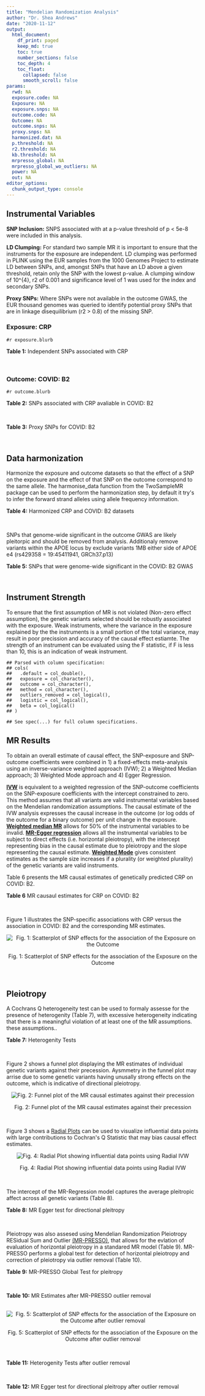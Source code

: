 ```yaml
---
title: "Mendelian Randomization Analysis"
author: "Dr. Shea Andrews"
date: "2020-11-12"
output:
  html_document:
    df_print: paged
    keep_md: true
    toc: true
    number_sections: false
    toc_depth: 4
    toc_float:
      collapsed: false
      smooth_scroll: false
params:
  rwd: NA
  exposure.code: NA
  Exposure: NA
  exposure.snps: NA
  outcome.code: NA
  Outcome: NA
  outcome.snps: NA
  proxy.snps: NA
  harmonized.dat: NA
  p.threshold: NA
  r2.threshold: NA
  kb.threshold: NA
  mrpresso_global: NA
  mrpresso_global_wo_outliers: NA
  power: NA
  out: NA
editor_options:
  chunk_output_type: console
---
```







## Instrumental Variables
**SNP Inclusion:** SNPS associated with at a p-value threshold of p < 5e-8 were included in this analysis.
<br>

**LD Clumping:** For standard two sample MR it is important to ensure that the instruments for the exposure are independent. LD clumping was performed in PLINK using the EUR samples from the 1000 Genomes Project to estimate LD between SNPs, and, amongst SNPs that have an LD above a given threshold, retain only the SNP with the lowest p-value. A clumping window of 10^{4}, r2 of 0.001 and significance level of 1 was used for the index and secondary SNPs.
<br>

**Proxy SNPs:** Where SNPs were not available in the outcome GWAS, the EUR thousand genomes was queried to identify potential proxy SNPs that are in linkage disequilibrium (r2 > 0.8) of the missing SNP.
<br>

### Exposure: CRP
`#r exposure.blurb`
<br>

**Table 1:** Independent SNPs associated with CRP
<div data-pagedtable="false">
  <script data-pagedtable-source type="application/json">
{"columns":[{"label":["SNP"],"name":[1],"type":["chr"],"align":["left"]},{"label":["CHROM"],"name":[2],"type":["dbl"],"align":["right"]},{"label":["POS"],"name":[3],"type":["dbl"],"align":["right"]},{"label":["REF"],"name":[4],"type":["chr"],"align":["left"]},{"label":["ALT"],"name":[5],"type":["chr"],"align":["left"]},{"label":["AF"],"name":[6],"type":["dbl"],"align":["right"]},{"label":["BETA"],"name":[7],"type":["dbl"],"align":["right"]},{"label":["SE"],"name":[8],"type":["dbl"],"align":["right"]},{"label":["Z"],"name":[9],"type":["dbl"],"align":["right"]},{"label":["P"],"name":[10],"type":["dbl"],"align":["right"]},{"label":["N"],"name":[11],"type":["dbl"],"align":["right"]},{"label":["TRAIT"],"name":[12],"type":["chr"],"align":["left"]}],"data":[{"1":"rs75460349","2":"1","3":"27180088","4":"A","5":"C","6":"0.0261343","7":"-0.0865","8":"0.0139","9":"-6.223020","10":"4.876703e-10","11":"204402","12":"crp"},{"1":"rs4660293","2":"1","3":"40028180","4":"A","5":"G","6":"0.2534420","7":"0.0375","8":"0.0049","9":"7.653060","10":"1.962504e-14","11":"204402","12":"crp"},{"1":"rs13375019","2":"1","3":"66123136","4":"G","5":"C","6":"0.4093060","7":"-0.1037","8":"0.0042","9":"-24.690476","10":"1.353580e-134","11":"204402","12":"crp"},{"1":"rs469773","2":"1","3":"91530259","4":"C","5":"T","6":"0.1543770","7":"-0.0339","8":"0.0051","9":"-6.647059","10":"2.990076e-11","11":"204402","12":"crp"},{"1":"rs2228145","2":"1","3":"154426970","4":"A","5":"C","6":"0.3575370","7":"-0.0899","8":"0.0042","9":"-21.404800","10":"1.206354e-101","11":"204402","12":"crp"},{"1":"rs144970957","2":"1","3":"159514964","4":"T","5":"C","6":"0.0457184","7":"-0.1609","8":"0.0146","9":"-11.020500","10":"3.042016e-28","11":"204402","12":"crp"},{"1":"rs148692790","2":"1","3":"159574640","4":"C","5":"T","6":"0.0266594","7":"0.1346","8":"0.0169","9":"7.964497","10":"1.658972e-15","11":"204402","12":"crp"},{"1":"rs139779660","2":"1","3":"159579230","4":"C","5":"T","6":"0.0115370","7":"0.1275","8":"0.0140","9":"9.107143","10":"8.457998e-20","11":"204402","12":"crp"},{"1":"rs2592887","2":"1","3":"159652939","4":"C","5":"T","6":"0.4187020","7":"-0.1578","8":"0.0042","9":"-37.571429","10":"0.000000e+00","11":"204402","12":"crp"},{"1":"rs67090117","2":"1","3":"247602308","4":"T","5":"G","6":"0.6217170","7":"0.0427","8":"0.0042","9":"10.166700","10":"2.793037e-24","11":"204402","12":"crp"},{"1":"rs62105327","2":"2","3":"639060","4":"T","5":"A","6":"0.8291700","7":"0.0320","8":"0.0054","9":"5.925926","10":"3.105426e-09","11":"204402","12":"crp"},{"1":"rs1260326","2":"2","3":"27730940","4":"T","5":"C","6":"0.6136610","7":"-0.0692","8":"0.0042","9":"-16.476200","10":"5.440692e-61","11":"204402","12":"crp"},{"1":"rs1115282","2":"2","3":"102890970","4":"T","5":"C","6":"0.5109330","7":"-0.0245","8":"0.0041","9":"-5.975610","10":"2.292311e-09","11":"204402","12":"crp"},{"1":"rs6734238","2":"2","3":"113841030","4":"A","5":"G","6":"0.3210010","7":"0.0457","8":"0.0041","9":"11.146300","10":"7.461138e-29","11":"204402","12":"crp"},{"1":"rs10049413","2":"3","3":"49892896","4":"A","5":"G","6":"0.3288520","7":"0.0282","8":"0.0045","9":"6.266670","10":"3.688586e-10","11":"204402","12":"crp"},{"1":"rs7356034","2":"3","3":"170732599","4":"G","5":"A","6":"0.2784630","7":"0.0268","8":"0.0045","9":"5.955556","10":"2.591898e-09","11":"204402","12":"crp"},{"1":"rs34471628","2":"5","3":"172196752","4":"A","5":"G","6":"0.0240942","7":"0.0774","8":"0.0117","9":"6.615380","10":"3.705869e-11","11":"204402","12":"crp"},{"1":"rs3763312","2":"6","3":"32376348","4":"G","5":"A","6":"0.1771850","7":"0.0386","8":"0.0066","9":"5.848485","10":"4.960708e-09","11":"204402","12":"crp"},{"1":"rs1490384","2":"6","3":"126851160","4":"C","5":"T","6":"0.4587440","7":"-0.0260","8":"0.0041","9":"-6.341463","10":"2.275928e-10","11":"204402","12":"crp"},{"1":"rs13241897","2":"7","3":"22745351","4":"A","5":"G","6":"0.4708140","7":"-0.0312","8":"0.0042","9":"-7.428570","10":"1.097768e-13","11":"204402","12":"crp"},{"1":"rs12673996","2":"7","3":"22833400","4":"C","5":"T","6":"0.2511770","7":"-0.0284","8":"0.0050","9":"-5.680000","10":"1.346947e-08","11":"204402","12":"crp"},{"1":"rs7797566","2":"7","3":"72896395","4":"A","5":"C","6":"0.1324860","7":"-0.0499","8":"0.0064","9":"-7.796880","10":"6.345904e-15","11":"204402","12":"crp"},{"1":"rs7012637","2":"8","3":"9173209","4":"G","5":"A","6":"0.4572100","7":"0.0542","8":"0.0043","9":"12.604651","10":"1.990513e-36","11":"204402","12":"crp"},{"1":"rs6987444","2":"8","3":"117076315","4":"G","5":"A","6":"0.6202620","7":"0.0343","8":"0.0042","9":"8.166667","10":"3.170273e-16","11":"204402","12":"crp"},{"1":"rs10956251","2":"8","3":"126513330","4":"C","5":"T","6":"0.1465770","7":"0.0382","8":"0.0064","9":"5.968750","10":"2.390781e-09","11":"204402","12":"crp"},{"1":"rs505922","2":"9","3":"136149229","4":"T","5":"C","6":"0.4012730","7":"0.0263","8":"0.0043","9":"6.116280","10":"9.578553e-10","11":"204402","12":"crp"},{"1":"rs10832027","2":"11","3":"13357183","4":"G","5":"A","6":"0.6097210","7":"0.0273","8":"0.0043","9":"6.348837","10":"2.169485e-10","11":"204402","12":"crp"},{"1":"rs4752829","2":"11","3":"47396654","4":"G","5":"A","6":"0.2721820","7":"-0.0264","8":"0.0046","9":"-5.739130","10":"9.516391e-09","11":"204402","12":"crp"},{"1":"rs1582763","2":"11","3":"60021948","4":"G","5":"A","6":"0.3276300","7":"-0.0264","8":"0.0043","9":"-6.139535","10":"8.276345e-10","11":"204402","12":"crp"},{"1":"rs12813389","2":"12","3":"95913562","4":"A","5":"T","6":"0.5117350","7":"0.0329","8":"0.0041","9":"8.024390","10":"1.020315e-15","11":"204402","12":"crp"},{"1":"rs7135240","2":"12","3":"103535020","4":"G","5":"A","6":"0.5102260","7":"-0.0253","8":"0.0041","9":"-6.170732","10":"6.797468e-10","11":"204402","12":"crp"},{"1":"rs2393794","2":"12","3":"121378976","4":"T","5":"C","6":"0.1782090","7":"0.0339","8":"0.0057","9":"5.947370","10":"2.724876e-09","11":"204402","12":"crp"},{"1":"rs7979478","2":"12","3":"121420263","4":"A","5":"G","6":"0.6017260","7":"0.1478","8":"0.0042","9":"35.190500","10":"2.796532e-271","11":"204402","12":"crp"},{"1":"rs2239222","2":"14","3":"73011885","4":"A","5":"G","6":"0.3782210","7":"0.0379","8":"0.0044","9":"8.613640","10":"7.077895e-18","11":"204402","12":"crp"},{"1":"rs112635299","2":"14","3":"94838142","4":"G","5":"T","6":"0.0163517","7":"-0.1066","8":"0.0168","9":"-6.345238","10":"2.220817e-10","11":"204402","12":"crp"},{"1":"rs1189402","2":"15","3":"53728154","4":"A","5":"G","6":"0.3472780","7":"-0.0250","8":"0.0042","9":"-5.952380","10":"2.642694e-09","11":"204402","12":"crp"},{"1":"rs340005","2":"15","3":"60878030","4":"G","5":"A","6":"0.6597020","7":"0.0363","8":"0.0043","9":"8.441860","10":"3.123261e-17","11":"204402","12":"crp"},{"1":"rs116971887","2":"16","3":"51170026","4":"G","5":"T","6":"0.0297533","7":"-0.1128","8":"0.0122","9":"-9.245902","10":"2.332656e-20","11":"204402","12":"crp"},{"1":"rs2110840","2":"16","3":"51410819","4":"C","5":"A","6":"0.1966620","7":"-0.0586","8":"0.0075","9":"-7.813333","10":"5.569505e-15","11":"204402","12":"crp"},{"1":"rs8047395","2":"16","3":"53798523","4":"G","5":"A","6":"0.5509680","7":"0.0258","8":"0.0042","9":"6.142857","10":"8.105017e-10","11":"204402","12":"crp"},{"1":"rs1292056","2":"17","3":"57959047","4":"C","5":"T","6":"0.4335060","7":"-0.0229","8":"0.0042","9":"-5.452381","10":"4.969984e-08","11":"204402","12":"crp"},{"1":"rs2384955","2":"17","3":"72695167","4":"T","5":"C","6":"0.8041580","7":"0.0384","8":"0.0059","9":"6.508470","10":"7.591775e-11","11":"204402","12":"crp"},{"1":"rs2542160","2":"18","3":"12789246","4":"G","5":"C","6":"0.3637020","7":"0.0264","8":"0.0044","9":"6.000000","10":"1.973175e-09","11":"204402","12":"crp"},{"1":"rs2972558","2":"19","3":"45356141","4":"C","5":"T","6":"0.6940570","7":"-0.0392","8":"0.0050","9":"-7.840000","10":"4.505464e-15","11":"204402","12":"crp"},{"1":"rs429358","2":"19","3":"45411941","4":"T","5":"C","6":"0.1318100","7":"-0.2467","8":"0.0064","9":"-38.546900","10":"0.000000e+00","11":"204402","12":"crp"},{"1":"rs1800961","2":"20","3":"43042364","4":"C","5":"T","6":"0.0270712","7":"-0.0990","8":"0.0125","9":"-7.920000","10":"2.375106e-15","11":"204402","12":"crp"},{"1":"rs4817984","2":"21","3":"40465066","4":"C","5":"A","6":"0.2919560","7":"-0.0391","8":"0.0047","9":"-8.319149","10":"8.859716e-17","11":"204402","12":"crp"},{"1":"rs4821816","2":"22","3":"39113134","4":"G","5":"A","6":"0.3241180","7":"-0.0276","8":"0.0044","9":"-6.272727","10":"3.547780e-10","11":"204402","12":"crp"}],"options":{"columns":{"min":{},"max":[10]},"rows":{"min":[10],"max":[10]},"pages":{}}}
  </script>
</div>
<br>

### Outcome: COVID: B2
`#r outcome.blurb`
<br>

**Table 2:** SNPs associated with CRP avaliable in COVID: B2
<div data-pagedtable="false">
  <script data-pagedtable-source type="application/json">
{"columns":[{"label":["SNP"],"name":[1],"type":["chr"],"align":["left"]},{"label":["CHROM"],"name":[2],"type":["dbl"],"align":["right"]},{"label":["POS"],"name":[3],"type":["dbl"],"align":["right"]},{"label":["REF"],"name":[4],"type":["chr"],"align":["left"]},{"label":["ALT"],"name":[5],"type":["chr"],"align":["left"]},{"label":["AF"],"name":[6],"type":["dbl"],"align":["right"]},{"label":["BETA"],"name":[7],"type":["dbl"],"align":["right"]},{"label":["SE"],"name":[8],"type":["dbl"],"align":["right"]},{"label":["Z"],"name":[9],"type":["dbl"],"align":["right"]},{"label":["P"],"name":[10],"type":["dbl"],"align":["right"]},{"label":["N"],"name":[11],"type":["dbl"],"align":["right"]},{"label":["TRAIT"],"name":[12],"type":["chr"],"align":["left"]}],"data":[{"1":"rs75460349","2":"1","3":"27180088","4":"A","5":"C","6":"0.04496","7":"0.14587000","8":"0.086183","9":"1.69256118","10":"9.053e-02","11":"268364","12":"COVID:_hospitalized_vs._population__eur_wo_ukbb"},{"1":"rs4660293","2":"1","3":"40028180","4":"A","5":"G","6":"0.22970","7":"0.09475100","8":"0.029791","9":"3.18052432","10":"1.470e-03","11":"543388","12":"COVID:_hospitalized_vs._population__eur_wo_ukbb"},{"1":"rs13375019","2":"1","3":"66123136","4":"G","5":"C","6":"0.42260","7":"0.05188500","8":"0.035414","9":"1.46509855","10":"1.429e-01","11":"530714","12":"COVID:_hospitalized_vs._population__eur_wo_ukbb"},{"1":"rs469773","2":"1","3":"91530259","4":"C","5":"T","6":"0.21980","7":"-0.03736400","8":"0.032922","9":"-1.13492497","10":"2.564e-01","11":"542775","12":"COVID:_hospitalized_vs._population__eur_wo_ukbb"},{"1":"rs2228145","2":"1","3":"154426970","4":"A","5":"C","6":"0.31130","7":"-0.09926000","8":"0.026704","9":"-3.71704614","10":"2.015e-04","11":"268977","12":"COVID:_hospitalized_vs._population__eur_wo_ukbb"},{"1":"rs144970957","2":"1","3":"159514964","4":"T","5":"C","6":"0.03108","7":"0.08171700","8":"0.116630","9":"0.70065163","10":"4.835e-01","11":"532719","12":"COVID:_hospitalized_vs._population__eur_wo_ukbb"},{"1":"rs148692790","2":"1","3":"159574640","4":"C","5":"T","6":"0.03135","7":"0.05378700","8":"0.112900","9":"0.47641275","10":"6.338e-01","11":"530714","12":"COVID:_hospitalized_vs._population__eur_wo_ukbb"},{"1":"rs139779660","2":"1","3":"159579230","4":"C","5":"T","6":"0.02782","7":"0.00889900","8":"0.127380","9":"0.06986183","10":"9.443e-01","11":"530101","12":"COVID:_hospitalized_vs._population__eur_wo_ukbb"},{"1":"rs2592887","2":"1","3":"159652939","4":"C","5":"T","6":"0.40340","7":"-0.00133630","8":"0.036638","9":"-0.03647306","10":"9.709e-01","11":"530716","12":"COVID:_hospitalized_vs._population__eur_wo_ukbb"},{"1":"rs62105327","2":"2","3":"639060","4":"T","5":"A","6":"0.83300","7":"-0.02346500","8":"0.045078","9":"-0.52054217","10":"6.027e-01","11":"530714","12":"COVID:_hospitalized_vs._population__eur_wo_ukbb"},{"1":"rs1260326","2":"2","3":"27730940","4":"T","5":"C","6":"0.64950","7":"0.01097700","8":"0.026226","9":"0.41855411","10":"6.756e-01","11":"542775","12":"COVID:_hospitalized_vs._population__eur_wo_ukbb"},{"1":"rs1115282","2":"2","3":"102890970","4":"T","5":"C","6":"0.49030","7":"-0.01514300","8":"0.036462","9":"-0.41530909","10":"6.779e-01","11":"530103","12":"COVID:_hospitalized_vs._population__eur_wo_ukbb"},{"1":"rs6734238","2":"2","3":"113841030","4":"A","5":"G","6":"0.38910","7":"0.02275100","8":"0.026069","9":"0.87272239","10":"3.828e-01","11":"543388","12":"COVID:_hospitalized_vs._population__eur_wo_ukbb"},{"1":"rs10049413","2":"3","3":"49892896","4":"A","5":"G","6":"0.35910","7":"-0.00636680","8":"0.037849","9":"-0.16821580","10":"8.664e-01","11":"20210","12":"COVID:_hospitalized_vs._population__eur_wo_ukbb"},{"1":"rs7356034","2":"3","3":"170732599","4":"G","5":"A","6":"0.26500","7":"0.00846710","8":"0.027942","9":"0.30302412","10":"7.619e-01","11":"543388","12":"COVID:_hospitalized_vs._population__eur_wo_ukbb"},{"1":"rs34471628","2":"5","3":"172196752","4":"A","5":"G","6":"0.04514","7":"0.05614300","8":"0.070998","9":"0.79076875","10":"4.291e-01","11":"543388","12":"COVID:_hospitalized_vs._population__eur_wo_ukbb"},{"1":"rs3763312","2":"6","3":"32376348","4":"G","5":"A","6":"0.20500","7":"0.03071100","8":"0.032444","9":"0.94658488","10":"3.438e-01","11":"543388","12":"COVID:_hospitalized_vs._population__eur_wo_ukbb"},{"1":"rs1490384","2":"6","3":"126851160","4":"C","5":"T","6":"0.48790","7":"-0.02451500","8":"0.025777","9":"-0.95104163","10":"3.416e-01","11":"543388","12":"COVID:_hospitalized_vs._population__eur_wo_ukbb"},{"1":"rs13241897","2":"7","3":"22745351","4":"A","5":"G","6":"0.45030","7":"0.04607000","8":"0.032762","9":"1.40620231","10":"1.597e-01","11":"533332","12":"COVID:_hospitalized_vs._population__eur_wo_ukbb"},{"1":"rs12673996","2":"7","3":"22833400","4":"C","5":"T","6":"0.23400","7":"-0.00057269","8":"0.038568","9":"-0.01484884","10":"9.882e-01","11":"533332","12":"COVID:_hospitalized_vs._population__eur_wo_ukbb"},{"1":"rs7797566","2":"7","3":"72896395","4":"A","5":"C","6":"0.12200","7":"-0.06965800","8":"0.052106","9":"-1.33685180","10":"1.813e-01","11":"533332","12":"COVID:_hospitalized_vs._population__eur_wo_ukbb"},{"1":"rs7012637","2":"8","3":"9173209","4":"G","5":"A","6":"0.47410","7":"0.05920300","8":"0.036208","9":"1.63508065","10":"1.020e-01","11":"530716","12":"COVID:_hospitalized_vs._population__eur_wo_ukbb"},{"1":"rs6987444","2":"8","3":"117076315","4":"G","5":"A","6":"0.59790","7":"0.02213100","8":"0.027893","9":"0.79342487","10":"4.275e-01","11":"543388","12":"COVID:_hospitalized_vs._population__eur_wo_ukbb"},{"1":"rs10956251","2":"8","3":"126513330","4":"C","5":"T","6":"0.16100","7":"0.08098200","8":"0.052443","9":"1.54419084","10":"1.225e-01","11":"530716","12":"COVID:_hospitalized_vs._population__eur_wo_ukbb"},{"1":"rs505922","2":"9","3":"136149229","4":"T","5":"C","6":"0.34370","7":"0.14185000","8":"0.026745","9":"5.30380000","10":"1.135e-07","11":"543388","12":"COVID:_hospitalized_vs._population__eur_wo_ukbb"},{"1":"rs10832027","2":"11","3":"13357183","4":"G","5":"A","6":"0.63320","7":"-0.01486900","8":"0.027915","9":"-0.53265270","10":"5.943e-01","11":"543388","12":"COVID:_hospitalized_vs._population__eur_wo_ukbb"},{"1":"rs4752829","2":"11","3":"47396654","4":"G","5":"A","6":"0.33800","7":"0.00739540","8":"0.029022","9":"0.25482048","10":"7.989e-01","11":"543388","12":"COVID:_hospitalized_vs._population__eur_wo_ukbb"},{"1":"rs1582763","2":"11","3":"60021948","4":"G","5":"A","6":"0.35900","7":"0.05244600","8":"0.026605","9":"1.97128359","10":"4.869e-02","11":"543388","12":"COVID:_hospitalized_vs._population__eur_wo_ukbb"},{"1":"rs12813389","2":"12","3":"95913562","4":"A","5":"T","6":"0.57510","7":"-0.01888000","8":"0.026218","9":"-0.72011595","10":"4.715e-01","11":"304677","12":"COVID:_hospitalized_vs._population__eur_wo_ukbb"},{"1":"rs7135240","2":"12","3":"103535020","4":"G","5":"A","6":"0.61910","7":"0.03337000","8":"0.033306","9":"1.00192158","10":"3.164e-01","11":"258921","12":"COVID:_hospitalized_vs._population__eur_wo_ukbb"},{"1":"rs2393794","2":"12","3":"121378976","4":"T","5":"C","6":"0.15500","7":"-0.07091600","8":"0.042994","9":"-1.64943946","10":"9.906e-02","11":"533332","12":"COVID:_hospitalized_vs._population__eur_wo_ukbb"},{"1":"rs7979478","2":"12","3":"121420263","4":"A","5":"G","6":"0.57830","7":"-0.02914600","8":"0.033450","9":"-0.87133034","10":"3.836e-01","11":"258921","12":"COVID:_hospitalized_vs._population__eur_wo_ukbb"},{"1":"rs2239222","2":"14","3":"73011885","4":"A","5":"G","6":"0.35050","7":"0.02287400","8":"0.036407","9":"0.62828577","10":"5.298e-01","11":"530716","12":"COVID:_hospitalized_vs._population__eur_wo_ukbb"},{"1":"rs112635299","2":"14","3":"94838142","4":"G","5":"T","6":"0.01600","7":"-0.09277400","8":"0.114480","9":"-0.81039483","10":"4.177e-01","11":"538960","12":"COVID:_hospitalized_vs._population__eur_wo_ukbb"},{"1":"rs1189402","2":"15","3":"53728154","4":"A","5":"G","6":"0.40430","7":"-0.02350400","8":"0.036560","9":"-0.64288840","10":"5.203e-01","11":"530716","12":"COVID:_hospitalized_vs._population__eur_wo_ukbb"},{"1":"rs340005","2":"15","3":"60878030","4":"G","5":"A","6":"0.68540","7":"0.00127790","8":"0.028143","9":"0.04540738","10":"9.638e-01","11":"540772","12":"COVID:_hospitalized_vs._population__eur_wo_ukbb"},{"1":"rs116971887","2":"16","3":"51170026","4":"G","5":"T","6":"0.04648","7":"-0.02772200","8":"0.072745","9":"-0.38108461","10":"7.031e-01","11":"533332","12":"COVID:_hospitalized_vs._population__eur_wo_ukbb"},{"1":"rs2110840","2":"16","3":"51410819","4":"C","5":"A","6":"0.22180","7":"-0.01956500","8":"0.057997","9":"-0.33734504","10":"7.359e-01","11":"530103","12":"COVID:_hospitalized_vs._population__eur_wo_ukbb"},{"1":"rs8047395","2":"16","3":"53798523","4":"G","5":"A","6":"0.50680","7":"-0.01292500","8":"0.025877","9":"-0.49947830","10":"6.174e-01","11":"543388","12":"COVID:_hospitalized_vs._population__eur_wo_ukbb"},{"1":"rs1292056","2":"17","3":"57959047","4":"C","5":"T","6":"0.43570","7":"-0.00682630","8":"0.035985","9":"-0.18969849","10":"8.495e-01","11":"256303","12":"COVID:_hospitalized_vs._population__eur_wo_ukbb"},{"1":"rs2384955","2":"17","3":"72695167","4":"T","5":"C","6":"0.79960","7":"0.04490600","8":"0.047577","9":"0.94385943","10":"3.452e-01","11":"533332","12":"COVID:_hospitalized_vs._population__eur_wo_ukbb"},{"1":"rs2542160","2":"18","3":"12789246","4":"G","5":"C","6":"0.37360","7":"0.03562900","8":"0.026779","9":"1.33048284","10":"1.834e-01","11":"543388","12":"COVID:_hospitalized_vs._population__eur_wo_ukbb"},{"1":"rs2972558","2":"19","3":"45356141","4":"C","5":"T","6":"0.72620","7":"-0.01027300","8":"0.040055","9":"-0.25647235","10":"7.976e-01","11":"530716","12":"COVID:_hospitalized_vs._population__eur_wo_ukbb"},{"1":"rs429358","2":"19","3":"45411941","4":"T","5":"C","6":"0.18490","7":"-0.03150900","8":"0.038933","9":"-0.80931344","10":"4.183e-01","11":"268977","12":"COVID:_hospitalized_vs._population__eur_wo_ukbb"},{"1":"rs1800961","2":"20","3":"43042364","4":"C","5":"T","6":"0.05013","7":"-0.04604800","8":"0.077799","9":"-0.59188421","10":"5.539e-01","11":"543388","12":"COVID:_hospitalized_vs._population__eur_wo_ukbb"},{"1":"rs4817984","2":"21","3":"40465066","4":"C","5":"A","6":"0.26660","7":"-0.03375800","8":"0.036941","9":"-0.91383558","10":"3.608e-01","11":"258921","12":"COVID:_hospitalized_vs._population__eur_wo_ukbb"},{"1":"rs4821816","2":"22","3":"39113134","4":"G","5":"A","6":"0.32650","7":"-0.08984200","8":"0.036047","9":"-2.49235720","10":"1.269e-02","11":"533332","12":"COVID:_hospitalized_vs._population__eur_wo_ukbb"},{"1":"rs67090117","2":"NA","3":"NA","4":"NA","5":"NA","6":"NA","7":"NA","8":"NA","9":"NA","10":"NA","11":"NA","12":"NA"}],"options":{"columns":{"min":{},"max":[10]},"rows":{"min":[10],"max":[10]},"pages":{}}}
  </script>
</div>
<br>

**Table 3:** Proxy SNPs for COVID: B2
<div data-pagedtable="false">
  <script data-pagedtable-source type="application/json">
{"columns":[{"label":["proxy.outcome"],"name":[1],"type":["lgl"],"align":["right"]},{"label":["target_snp"],"name":[2],"type":["chr"],"align":["left"]},{"label":["proxy_snp"],"name":[3],"type":["lgl"],"align":["right"]},{"label":["ld.r2"],"name":[4],"type":["lgl"],"align":["right"]},{"label":["Dprime"],"name":[5],"type":["lgl"],"align":["right"]},{"label":["ref.proxy"],"name":[6],"type":["lgl"],"align":["right"]},{"label":["alt.proxy"],"name":[7],"type":["lgl"],"align":["right"]},{"label":["CHROM"],"name":[8],"type":["lgl"],"align":["right"]},{"label":["POS"],"name":[9],"type":["lgl"],"align":["right"]},{"label":["ALT.proxy"],"name":[10],"type":["lgl"],"align":["right"]},{"label":["REF.proxy"],"name":[11],"type":["lgl"],"align":["right"]},{"label":["AF"],"name":[12],"type":["lgl"],"align":["right"]},{"label":["BETA"],"name":[13],"type":["lgl"],"align":["right"]},{"label":["SE"],"name":[14],"type":["lgl"],"align":["right"]},{"label":["P"],"name":[15],"type":["lgl"],"align":["right"]},{"label":["N"],"name":[16],"type":["lgl"],"align":["right"]},{"label":["ref"],"name":[17],"type":["lgl"],"align":["right"]},{"label":["alt"],"name":[18],"type":["lgl"],"align":["right"]},{"label":["ALT"],"name":[19],"type":["lgl"],"align":["right"]},{"label":["REF"],"name":[20],"type":["lgl"],"align":["right"]},{"label":["PHASE"],"name":[21],"type":["lgl"],"align":["right"]}],"data":[{"1":"NA","2":"rs67090117","3":"NA","4":"NA","5":"NA","6":"NA","7":"NA","8":"NA","9":"NA","10":"NA","11":"NA","12":"NA","13":"NA","14":"NA","15":"NA","16":"NA","17":"NA","18":"NA","19":"NA","20":"NA","21":"NA"}],"options":{"columns":{"min":{},"max":[10]},"rows":{"min":[10],"max":[10]},"pages":{}}}
  </script>
</div>
<br>

## Data harmonization
Harmonize the exposure and outcome datasets so that the effect of a SNP on the exposure and the effect of that SNP on the outcome correspond to the same allele. The harmonise_data function from the TwoSampleMR package can be used to perform the harmonization step, by default it try's to infer the forward strand alleles using allele frequency information.
<br>

**Table 4:** Harmonized CRP and COVID: B2 datasets
<div data-pagedtable="false">
  <script data-pagedtable-source type="application/json">
{"columns":[{"label":["SNP"],"name":[1],"type":["chr"],"align":["left"]},{"label":["effect_allele.exposure"],"name":[2],"type":["chr"],"align":["left"]},{"label":["other_allele.exposure"],"name":[3],"type":["chr"],"align":["left"]},{"label":["effect_allele.outcome"],"name":[4],"type":["chr"],"align":["left"]},{"label":["other_allele.outcome"],"name":[5],"type":["chr"],"align":["left"]},{"label":["beta.exposure"],"name":[6],"type":["dbl"],"align":["right"]},{"label":["beta.outcome"],"name":[7],"type":["dbl"],"align":["right"]},{"label":["eaf.exposure"],"name":[8],"type":["dbl"],"align":["right"]},{"label":["eaf.outcome"],"name":[9],"type":["dbl"],"align":["right"]},{"label":["remove"],"name":[10],"type":["lgl"],"align":["right"]},{"label":["palindromic"],"name":[11],"type":["lgl"],"align":["right"]},{"label":["ambiguous"],"name":[12],"type":["lgl"],"align":["right"]},{"label":["id.outcome"],"name":[13],"type":["chr"],"align":["left"]},{"label":["chr.outcome"],"name":[14],"type":["dbl"],"align":["right"]},{"label":["pos.outcome"],"name":[15],"type":["dbl"],"align":["right"]},{"label":["se.outcome"],"name":[16],"type":["dbl"],"align":["right"]},{"label":["z.outcome"],"name":[17],"type":["dbl"],"align":["right"]},{"label":["pval.outcome"],"name":[18],"type":["dbl"],"align":["right"]},{"label":["samplesize.outcome"],"name":[19],"type":["dbl"],"align":["right"]},{"label":["outcome"],"name":[20],"type":["chr"],"align":["left"]},{"label":["mr_keep.outcome"],"name":[21],"type":["lgl"],"align":["right"]},{"label":["pval_origin.outcome"],"name":[22],"type":["chr"],"align":["left"]},{"label":["chr.exposure"],"name":[23],"type":["dbl"],"align":["right"]},{"label":["pos.exposure"],"name":[24],"type":["dbl"],"align":["right"]},{"label":["se.exposure"],"name":[25],"type":["dbl"],"align":["right"]},{"label":["z.exposure"],"name":[26],"type":["dbl"],"align":["right"]},{"label":["pval.exposure"],"name":[27],"type":["dbl"],"align":["right"]},{"label":["samplesize.exposure"],"name":[28],"type":["dbl"],"align":["right"]},{"label":["exposure"],"name":[29],"type":["chr"],"align":["left"]},{"label":["mr_keep.exposure"],"name":[30],"type":["lgl"],"align":["right"]},{"label":["pval_origin.exposure"],"name":[31],"type":["chr"],"align":["left"]},{"label":["id.exposure"],"name":[32],"type":["chr"],"align":["left"]},{"label":["action"],"name":[33],"type":["dbl"],"align":["right"]},{"label":["mr_keep"],"name":[34],"type":["lgl"],"align":["right"]},{"label":["pt"],"name":[35],"type":["dbl"],"align":["right"]},{"label":["pleitropy_keep"],"name":[36],"type":["lgl"],"align":["right"]},{"label":["mrpresso_RSSobs"],"name":[37],"type":["dbl"],"align":["right"]},{"label":["mrpresso_pval"],"name":[38],"type":["chr"],"align":["left"]},{"label":["mrpresso_keep"],"name":[39],"type":["lgl"],"align":["right"]}],"data":[{"1":"rs10049413","2":"G","3":"A","4":"G","5":"A","6":"0.0282","7":"-0.00636680","8":"0.3288520","9":"0.35910","10":"FALSE","11":"FALSE","12":"FALSE","13":"Dmy78a","14":"3","15":"49892896","16":"0.037849","17":"-0.16821580","18":"8.664e-01","19":"20210","20":"covidhgi2020anaB2v4eurwoukbb","21":"TRUE","22":"reported","23":"3","24":"49892896","25":"0.0045","26":"6.266670","27":"3.688586e-10","28":"204402","29":"Ligthart2018crp","30":"TRUE","31":"reported","32":"95IedK","33":"2","34":"TRUE","35":"5e-08","36":"TRUE","37":"1.754807e-04","38":"1","39":"TRUE"},{"1":"rs10832027","2":"A","3":"G","4":"A","5":"G","6":"0.0273","7":"-0.01486900","8":"0.6097210","9":"0.63320","10":"FALSE","11":"FALSE","12":"FALSE","13":"Dmy78a","14":"11","15":"13357183","16":"0.027915","17":"-0.53265270","18":"5.943e-01","19":"543388","20":"covidhgi2020anaB2v4eurwoukbb","21":"TRUE","22":"reported","23":"11","24":"13357183","25":"0.0043","26":"6.348837","27":"2.169485e-10","28":"204402","29":"Ligthart2018crp","30":"TRUE","31":"reported","32":"95IedK","33":"2","34":"TRUE","35":"5e-08","36":"TRUE","37":"4.677017e-04","38":"1","39":"TRUE"},{"1":"rs10956251","2":"T","3":"C","4":"T","5":"C","6":"0.0382","7":"0.08098200","8":"0.1465770","9":"0.16100","10":"FALSE","11":"FALSE","12":"FALSE","13":"Dmy78a","14":"8","15":"126513330","16":"0.052443","17":"1.54419084","18":"1.225e-01","19":"530716","20":"covidhgi2020anaB2v4eurwoukbb","21":"TRUE","22":"reported","23":"8","24":"126513330","25":"0.0064","26":"5.968750","27":"2.390781e-09","28":"204402","29":"Ligthart2018crp","30":"TRUE","31":"reported","32":"95IedK","33":"2","34":"TRUE","35":"5e-08","36":"TRUE","37":"5.184882e-03","38":"1","39":"TRUE"},{"1":"rs1115282","2":"C","3":"T","4":"C","5":"T","6":"-0.0245","7":"-0.01514300","8":"0.5109330","9":"0.49030","10":"FALSE","11":"FALSE","12":"FALSE","13":"Dmy78a","14":"2","15":"102890970","16":"0.036462","17":"-0.41530909","18":"6.779e-01","19":"530103","20":"covidhgi2020anaB2v4eurwoukbb","21":"TRUE","22":"reported","23":"2","24":"102890970","25":"0.0041","26":"-5.975610","27":"2.292311e-09","28":"204402","29":"Ligthart2018crp","30":"TRUE","31":"reported","32":"95IedK","33":"2","34":"TRUE","35":"5e-08","36":"TRUE","37":"8.539647e-05","38":"1","39":"TRUE"},{"1":"rs112635299","2":"T","3":"G","4":"T","5":"G","6":"-0.1066","7":"-0.09277400","8":"0.0163517","9":"0.01600","10":"FALSE","11":"FALSE","12":"FALSE","13":"Dmy78a","14":"14","15":"94838142","16":"0.114480","17":"-0.81039483","18":"4.177e-01","19":"538960","20":"covidhgi2020anaB2v4eurwoukbb","21":"TRUE","22":"reported","23":"14","24":"94838142","25":"0.0168","26":"-6.345238","27":"2.220817e-10","28":"204402","29":"Ligthart2018crp","30":"TRUE","31":"reported","32":"95IedK","33":"2","34":"TRUE","35":"5e-08","36":"TRUE","37":"4.540331e-03","38":"1","39":"TRUE"},{"1":"rs116971887","2":"T","3":"G","4":"T","5":"G","6":"-0.1128","7":"-0.02772200","8":"0.0297533","9":"0.04648","10":"FALSE","11":"FALSE","12":"FALSE","13":"Dmy78a","14":"16","15":"51170026","16":"0.072745","17":"-0.38108461","18":"7.031e-01","19":"533332","20":"covidhgi2020anaB2v4eurwoukbb","21":"TRUE","22":"reported","23":"16","24":"51170026","25":"0.0122","26":"-9.245902","27":"2.332656e-20","28":"204402","29":"Ligthart2018crp","30":"TRUE","31":"reported","32":"95IedK","33":"2","34":"TRUE","35":"5e-08","36":"TRUE","37":"1.754015e-07","38":"1","39":"TRUE"},{"1":"rs1189402","2":"G","3":"A","4":"G","5":"A","6":"-0.0250","7":"-0.02350400","8":"0.3472780","9":"0.40430","10":"FALSE","11":"FALSE","12":"FALSE","13":"Dmy78a","14":"15","15":"53728154","16":"0.036560","17":"-0.64288840","18":"5.203e-01","19":"530716","20":"covidhgi2020anaB2v4eurwoukbb","21":"TRUE","22":"reported","23":"15","24":"53728154","25":"0.0042","26":"-5.952380","27":"2.642694e-09","28":"204402","29":"Ligthart2018crp","30":"TRUE","31":"reported","32":"95IedK","33":"2","34":"TRUE","35":"5e-08","36":"TRUE","37":"3.065875e-04","38":"1","39":"TRUE"},{"1":"rs1260326","2":"C","3":"T","4":"C","5":"T","6":"-0.0692","7":"0.01097700","8":"0.6136610","9":"0.64950","10":"FALSE","11":"FALSE","12":"FALSE","13":"Dmy78a","14":"2","15":"27730940","16":"0.026226","17":"0.41855411","18":"6.756e-01","19":"542775","20":"covidhgi2020anaB2v4eurwoukbb","21":"TRUE","22":"reported","23":"2","24":"27730940","25":"0.0042","26":"-16.476200","27":"5.440692e-61","28":"204402","29":"Ligthart2018crp","30":"TRUE","31":"reported","32":"95IedK","33":"2","34":"TRUE","35":"5e-08","36":"TRUE","37":"8.516038e-04","38":"1","39":"TRUE"},{"1":"rs12673996","2":"T","3":"C","4":"T","5":"C","6":"-0.0284","7":"-0.00057269","8":"0.2511770","9":"0.23400","10":"FALSE","11":"FALSE","12":"FALSE","13":"Dmy78a","14":"7","15":"22833400","16":"0.038568","17":"-0.01484884","18":"9.882e-01","19":"533332","20":"covidhgi2020anaB2v4eurwoukbb","21":"TRUE","22":"reported","23":"7","24":"22833400","25":"0.0050","26":"-5.680000","27":"1.346947e-08","28":"204402","29":"Ligthart2018crp","30":"TRUE","31":"reported","32":"95IedK","33":"2","34":"TRUE","35":"5e-08","36":"TRUE","37":"4.004146e-05","38":"1","39":"TRUE"},{"1":"rs12813389","2":"T","3":"A","4":"T","5":"A","6":"0.0329","7":"-0.01888000","8":"0.5117350","9":"0.57510","10":"FALSE","11":"TRUE","12":"TRUE","13":"Dmy78a","14":"12","15":"95913562","16":"0.026218","17":"-0.72011595","18":"4.715e-01","19":"304677","20":"covidhgi2020anaB2v4eurwoukbb","21":"TRUE","22":"reported","23":"12","24":"95913562","25":"0.0041","26":"8.024390","27":"1.020315e-15","28":"204402","29":"Ligthart2018crp","30":"TRUE","31":"reported","32":"95IedK","33":"2","34":"FALSE","35":"5e-08","36":"TRUE","37":"NA","38":"NA","39":"NA"},{"1":"rs1292056","2":"T","3":"C","4":"T","5":"C","6":"-0.0229","7":"-0.00682630","8":"0.4335060","9":"0.43570","10":"FALSE","11":"FALSE","12":"FALSE","13":"Dmy78a","14":"17","15":"57959047","16":"0.035985","17":"-0.18969849","18":"8.495e-01","19":"256303","20":"covidhgi2020anaB2v4eurwoukbb","21":"TRUE","22":"reported","23":"17","24":"57959047","25":"0.0042","26":"-5.452381","27":"4.969984e-08","28":"204402","29":"Ligthart2018crp","30":"TRUE","31":"reported","32":"95IedK","33":"2","34":"TRUE","35":"5e-08","36":"TRUE","37":"1.652827e-06","38":"1","39":"TRUE"},{"1":"rs13241897","2":"G","3":"A","4":"G","5":"A","6":"-0.0312","7":"0.04607000","8":"0.4708140","9":"0.45030","10":"FALSE","11":"FALSE","12":"FALSE","13":"Dmy78a","14":"7","15":"22745351","16":"0.032762","17":"1.40620231","18":"1.597e-01","19":"533332","20":"covidhgi2020anaB2v4eurwoukbb","21":"TRUE","22":"reported","23":"7","24":"22745351","25":"0.0042","26":"-7.428570","27":"1.097768e-13","28":"204402","29":"Ligthart2018crp","30":"TRUE","31":"reported","32":"95IedK","33":"2","34":"TRUE","35":"5e-08","36":"TRUE","37":"2.913141e-03","38":"1","39":"TRUE"},{"1":"rs13375019","2":"C","3":"G","4":"C","5":"G","6":"-0.1037","7":"0.05188500","8":"0.4093060","9":"0.42260","10":"FALSE","11":"TRUE","12":"TRUE","13":"Dmy78a","14":"1","15":"66123136","16":"0.035414","17":"1.46509855","18":"1.429e-01","19":"530714","20":"covidhgi2020anaB2v4eurwoukbb","21":"TRUE","22":"reported","23":"1","24":"66123136","25":"0.0042","26":"-24.690476","27":"1.353580e-134","28":"204402","29":"Ligthart2018crp","30":"TRUE","31":"reported","32":"95IedK","33":"2","34":"FALSE","35":"5e-08","36":"TRUE","37":"NA","38":"NA","39":"NA"},{"1":"rs139779660","2":"T","3":"C","4":"T","5":"C","6":"0.1275","7":"0.00889900","8":"0.0115370","9":"0.02782","10":"FALSE","11":"FALSE","12":"FALSE","13":"Dmy78a","14":"1","15":"159579230","16":"0.127380","17":"0.06986183","18":"9.443e-01","19":"530101","20":"covidhgi2020anaB2v4eurwoukbb","21":"TRUE","22":"reported","23":"1","24":"159579230","25":"0.0140","26":"9.107143","27":"8.457998e-20","28":"204402","29":"Ligthart2018crp","30":"TRUE","31":"reported","32":"95IedK","33":"2","34":"TRUE","35":"5e-08","36":"TRUE","37":"4.896831e-04","38":"1","39":"TRUE"},{"1":"rs144970957","2":"C","3":"T","4":"C","5":"T","6":"-0.1609","7":"0.08171700","8":"0.0457184","9":"0.03108","10":"FALSE","11":"FALSE","12":"FALSE","13":"Dmy78a","14":"1","15":"159514964","16":"0.116630","17":"0.70065163","18":"4.835e-01","19":"532719","20":"covidhgi2020anaB2v4eurwoukbb","21":"TRUE","22":"reported","23":"1","24":"159514964","25":"0.0146","26":"-11.020500","27":"3.042016e-28","28":"204402","29":"Ligthart2018crp","30":"TRUE","31":"reported","32":"95IedK","33":"2","34":"TRUE","35":"5e-08","36":"TRUE","37":"1.496606e-02","38":"1","39":"TRUE"},{"1":"rs148692790","2":"T","3":"C","4":"T","5":"C","6":"0.1346","7":"0.05378700","8":"0.0266594","9":"0.03135","10":"FALSE","11":"FALSE","12":"FALSE","13":"Dmy78a","14":"1","15":"159574640","16":"0.112900","17":"0.47641275","18":"6.338e-01","19":"530714","20":"covidhgi2020anaB2v4eurwoukbb","21":"TRUE","22":"reported","23":"1","24":"159574640","25":"0.0169","26":"7.964497","27":"1.658972e-15","28":"204402","29":"Ligthart2018crp","30":"TRUE","31":"reported","32":"95IedK","33":"2","34":"TRUE","35":"5e-08","36":"TRUE","37":"4.586425e-04","38":"1","39":"TRUE"},{"1":"rs1490384","2":"T","3":"C","4":"T","5":"C","6":"-0.0260","7":"-0.02451500","8":"0.4587440","9":"0.48790","10":"FALSE","11":"FALSE","12":"FALSE","13":"Dmy78a","14":"6","15":"126851160","16":"0.025777","17":"-0.95104163","18":"3.416e-01","19":"543388","20":"covidhgi2020anaB2v4eurwoukbb","21":"TRUE","22":"reported","23":"6","24":"126851160","25":"0.0041","26":"-6.341463","27":"2.275928e-10","28":"204402","29":"Ligthart2018crp","30":"TRUE","31":"reported","32":"95IedK","33":"2","34":"TRUE","35":"5e-08","36":"TRUE","37":"3.368475e-04","38":"1","39":"TRUE"},{"1":"rs1582763","2":"A","3":"G","4":"A","5":"G","6":"-0.0264","7":"0.05244600","8":"0.3276300","9":"0.35900","10":"FALSE","11":"FALSE","12":"FALSE","13":"Dmy78a","14":"11","15":"60021948","16":"0.026605","17":"1.97128359","18":"4.869e-02","19":"543388","20":"covidhgi2020anaB2v4eurwoukbb","21":"TRUE","22":"reported","23":"11","24":"60021948","25":"0.0043","26":"-6.139535","27":"8.276345e-10","28":"204402","29":"Ligthart2018crp","30":"TRUE","31":"reported","32":"95IedK","33":"2","34":"TRUE","35":"5e-08","36":"TRUE","37":"3.511093e-03","38":"1","39":"TRUE"},{"1":"rs1800961","2":"T","3":"C","4":"T","5":"C","6":"-0.0990","7":"-0.04604800","8":"0.0270712","9":"0.05013","10":"FALSE","11":"FALSE","12":"FALSE","13":"Dmy78a","14":"20","15":"43042364","16":"0.077799","17":"-0.59188421","18":"5.539e-01","19":"543388","20":"covidhgi2020anaB2v4eurwoukbb","21":"TRUE","22":"reported","23":"20","24":"43042364","25":"0.0125","26":"-7.920000","27":"2.375106e-15","28":"204402","29":"Ligthart2018crp","30":"TRUE","31":"reported","32":"95IedK","33":"2","34":"TRUE","35":"5e-08","36":"TRUE","37":"4.989460e-04","38":"1","39":"TRUE"},{"1":"rs2110840","2":"A","3":"C","4":"A","5":"C","6":"-0.0586","7":"-0.01956500","8":"0.1966620","9":"0.22180","10":"FALSE","11":"FALSE","12":"FALSE","13":"Dmy78a","14":"16","15":"51410819","16":"0.057997","17":"-0.33734504","18":"7.359e-01","19":"530103","20":"covidhgi2020anaB2v4eurwoukbb","21":"TRUE","22":"reported","23":"16","24":"51410819","25":"0.0075","26":"-7.813333","27":"5.569505e-15","28":"204402","29":"Ligthart2018crp","30":"TRUE","31":"reported","32":"95IedK","33":"2","34":"TRUE","35":"5e-08","36":"TRUE","37":"2.934012e-05","38":"1","39":"TRUE"},{"1":"rs2228145","2":"C","3":"A","4":"C","5":"A","6":"-0.0899","7":"-0.09926000","8":"0.3575370","9":"0.31130","10":"FALSE","11":"FALSE","12":"FALSE","13":"Dmy78a","14":"1","15":"154426970","16":"0.026704","17":"-3.71704614","18":"2.015e-04","19":"268977","20":"covidhgi2020anaB2v4eurwoukbb","21":"TRUE","22":"reported","23":"1","24":"154426970","25":"0.0042","26":"-21.404800","27":"1.206354e-101","28":"204402","29":"Ligthart2018crp","30":"TRUE","31":"reported","32":"95IedK","33":"2","34":"TRUE","35":"5e-08","36":"TRUE","37":"7.109676e-03","38":"0.081","39":"TRUE"},{"1":"rs2239222","2":"G","3":"A","4":"G","5":"A","6":"0.0379","7":"0.02287400","8":"0.3782210","9":"0.35050","10":"FALSE","11":"FALSE","12":"FALSE","13":"Dmy78a","14":"14","15":"73011885","16":"0.036407","17":"0.62828577","18":"5.298e-01","19":"530716","20":"covidhgi2020anaB2v4eurwoukbb","21":"TRUE","22":"reported","23":"14","24":"73011885","25":"0.0044","26":"8.613640","27":"7.077895e-18","28":"204402","29":"Ligthart2018crp","30":"TRUE","31":"reported","32":"95IedK","33":"2","34":"TRUE","35":"5e-08","36":"TRUE","37":"1.905710e-04","38":"1","39":"TRUE"},{"1":"rs2384955","2":"C","3":"T","4":"C","5":"T","6":"0.0384","7":"0.04490600","8":"0.8041580","9":"0.79960","10":"FALSE","11":"FALSE","12":"FALSE","13":"Dmy78a","14":"17","15":"72695167","16":"0.047577","17":"0.94385943","18":"3.452e-01","19":"533332","20":"covidhgi2020anaB2v4eurwoukbb","21":"TRUE","22":"reported","23":"17","24":"72695167","25":"0.0059","26":"6.508470","27":"7.591775e-11","28":"204402","29":"Ligthart2018crp","30":"TRUE","31":"reported","32":"95IedK","33":"2","34":"TRUE","35":"5e-08","36":"TRUE","37":"1.279871e-03","38":"1","39":"TRUE"},{"1":"rs2393794","2":"C","3":"T","4":"C","5":"T","6":"0.0339","7":"-0.07091600","8":"0.1782090","9":"0.15500","10":"FALSE","11":"FALSE","12":"FALSE","13":"Dmy78a","14":"12","15":"121378976","16":"0.042994","17":"-1.64943946","18":"9.906e-02","19":"533332","20":"covidhgi2020anaB2v4eurwoukbb","21":"TRUE","22":"reported","23":"12","24":"121378976","25":"0.0057","26":"5.947370","27":"2.724876e-09","28":"204402","29":"Ligthart2018crp","30":"TRUE","31":"reported","32":"95IedK","33":"2","34":"TRUE","35":"5e-08","36":"TRUE","37":"6.316517e-03","38":"1","39":"TRUE"},{"1":"rs2542160","2":"C","3":"G","4":"C","5":"G","6":"0.0264","7":"0.03562900","8":"0.3637020","9":"0.37360","10":"FALSE","11":"TRUE","12":"FALSE","13":"Dmy78a","14":"18","15":"12789246","16":"0.026779","17":"1.33048284","18":"1.834e-01","19":"543388","20":"covidhgi2020anaB2v4eurwoukbb","21":"TRUE","22":"reported","23":"18","24":"12789246","25":"0.0044","26":"6.000000","27":"1.973175e-09","28":"204402","29":"Ligthart2018crp","30":"TRUE","31":"reported","32":"95IedK","33":"2","34":"TRUE","35":"5e-08","36":"TRUE","37":"8.668056e-04","38":"1","39":"TRUE"},{"1":"rs2592887","2":"T","3":"C","4":"T","5":"C","6":"-0.1578","7":"-0.00133630","8":"0.4187020","9":"0.40340","10":"FALSE","11":"FALSE","12":"FALSE","13":"Dmy78a","14":"1","15":"159652939","16":"0.036638","17":"-0.03647306","18":"9.709e-01","19":"530716","20":"covidhgi2020anaB2v4eurwoukbb","21":"TRUE","22":"reported","23":"1","24":"159652939","25":"0.0042","26":"-37.571429","27":"1.000000e-200","28":"204402","29":"Ligthart2018crp","30":"TRUE","31":"reported","32":"95IedK","33":"2","34":"TRUE","35":"5e-08","36":"TRUE","37":"1.806214e-03","38":"1","39":"TRUE"},{"1":"rs2972558","2":"T","3":"C","4":"T","5":"C","6":"-0.0392","7":"-0.01027300","8":"0.6940570","9":"0.72620","10":"FALSE","11":"FALSE","12":"FALSE","13":"Dmy78a","14":"19","15":"45356141","16":"0.040055","17":"-0.25647235","18":"7.976e-01","19":"530716","20":"covidhgi2020anaB2v4eurwoukbb","21":"TRUE","22":"reported","23":"19","24":"45356141","25":"0.0050","26":"-7.840000","27":"4.505464e-15","28":"204402","29":"Ligthart2018crp","30":"TRUE","31":"reported","32":"95IedK","33":"2","34":"TRUE","35":"5e-08","36":"TRUE","37":"6.202269e-07","38":"1","39":"TRUE"},{"1":"rs340005","2":"A","3":"G","4":"A","5":"G","6":"0.0363","7":"0.00127790","8":"0.6597020","9":"0.68540","10":"FALSE","11":"FALSE","12":"FALSE","13":"Dmy78a","14":"15","15":"60878030","16":"0.028143","17":"0.04540738","18":"9.638e-01","19":"540772","20":"covidhgi2020anaB2v4eurwoukbb","21":"TRUE","22":"reported","23":"15","24":"60878030","25":"0.0043","26":"8.441860","27":"3.123261e-17","28":"204402","29":"Ligthart2018crp","30":"TRUE","31":"reported","32":"95IedK","33":"2","34":"TRUE","35":"5e-08","36":"TRUE","37":"5.777713e-05","38":"1","39":"TRUE"},{"1":"rs34471628","2":"G","3":"A","4":"G","5":"A","6":"0.0774","7":"0.05614300","8":"0.0240942","9":"0.04514","10":"FALSE","11":"FALSE","12":"FALSE","13":"Dmy78a","14":"5","15":"172196752","16":"0.070998","17":"0.79076875","18":"4.291e-01","19":"543388","20":"covidhgi2020anaB2v4eurwoukbb","21":"TRUE","22":"reported","23":"5","24":"172196752","25":"0.0117","26":"6.615380","27":"3.705869e-11","28":"204402","29":"Ligthart2018crp","30":"TRUE","31":"reported","32":"95IedK","33":"2","34":"TRUE","35":"5e-08","36":"TRUE","37":"1.423071e-03","38":"1","39":"TRUE"},{"1":"rs3763312","2":"A","3":"G","4":"A","5":"G","6":"0.0386","7":"0.03071100","8":"0.1771850","9":"0.20500","10":"FALSE","11":"FALSE","12":"FALSE","13":"Dmy78a","14":"6","15":"32376348","16":"0.032444","17":"0.94658488","18":"3.438e-01","19":"543388","20":"covidhgi2020anaB2v4eurwoukbb","21":"TRUE","22":"reported","23":"6","24":"32376348","25":"0.0066","26":"5.848485","27":"4.960708e-09","28":"204402","29":"Ligthart2018crp","30":"TRUE","31":"reported","32":"95IedK","33":"2","34":"TRUE","35":"5e-08","36":"TRUE","37":"4.658525e-04","38":"1","39":"TRUE"},{"1":"rs429358","2":"C","3":"T","4":"C","5":"T","6":"-0.2467","7":"-0.03150900","8":"0.1318100","9":"0.18490","10":"FALSE","11":"FALSE","12":"FALSE","13":"Dmy78a","14":"19","15":"45411941","16":"0.038933","17":"-0.80931344","18":"4.183e-01","19":"268977","20":"covidhgi2020anaB2v4eurwoukbb","21":"TRUE","22":"reported","23":"19","24":"45411941","25":"0.0064","26":"-38.546900","27":"1.000000e-200","28":"204402","29":"Ligthart2018crp","30":"TRUE","31":"reported","32":"95IedK","33":"2","34":"TRUE","35":"5e-08","36":"TRUE","37":"1.565466e-03","38":"1","39":"TRUE"},{"1":"rs4660293","2":"G","3":"A","4":"G","5":"A","6":"0.0375","7":"0.09475100","8":"0.2534420","9":"0.22970","10":"FALSE","11":"FALSE","12":"FALSE","13":"Dmy78a","14":"1","15":"40028180","16":"0.029791","17":"3.18052432","18":"1.470e-03","19":"543388","20":"covidhgi2020anaB2v4eurwoukbb","21":"TRUE","22":"reported","23":"1","24":"40028180","25":"0.0049","26":"7.653060","27":"1.962504e-14","28":"204402","29":"Ligthart2018crp","30":"TRUE","31":"reported","32":"95IedK","33":"2","34":"TRUE","35":"5e-08","36":"TRUE","37":"7.508624e-03","38":"0.1755","39":"TRUE"},{"1":"rs469773","2":"T","3":"C","4":"T","5":"C","6":"-0.0339","7":"-0.03736400","8":"0.1543770","9":"0.21980","10":"FALSE","11":"FALSE","12":"FALSE","13":"Dmy78a","14":"1","15":"91530259","16":"0.032922","17":"-1.13492497","18":"2.564e-01","19":"542775","20":"covidhgi2020anaB2v4eurwoukbb","21":"TRUE","22":"reported","23":"1","24":"91530259","25":"0.0051","26":"-6.647059","27":"2.990076e-11","28":"204402","29":"Ligthart2018crp","30":"TRUE","31":"reported","32":"95IedK","33":"2","34":"TRUE","35":"5e-08","36":"TRUE","37":"8.631154e-04","38":"1","39":"TRUE"},{"1":"rs4752829","2":"A","3":"G","4":"A","5":"G","6":"-0.0264","7":"0.00739540","8":"0.2721820","9":"0.33800","10":"FALSE","11":"FALSE","12":"FALSE","13":"Dmy78a","14":"11","15":"47396654","16":"0.029022","17":"0.25482048","18":"7.989e-01","19":"543388","20":"covidhgi2020anaB2v4eurwoukbb","21":"TRUE","22":"reported","23":"11","24":"47396654","25":"0.0046","26":"-5.739130","27":"9.516391e-09","28":"204402","29":"Ligthart2018crp","30":"TRUE","31":"reported","32":"95IedK","33":"2","34":"TRUE","35":"5e-08","36":"TRUE","37":"1.923534e-04","38":"1","39":"TRUE"},{"1":"rs4817984","2":"A","3":"C","4":"A","5":"C","6":"-0.0391","7":"-0.03375800","8":"0.2919560","9":"0.26660","10":"FALSE","11":"FALSE","12":"FALSE","13":"Dmy78a","14":"21","15":"40465066","16":"0.036941","17":"-0.91383558","18":"3.608e-01","19":"258921","20":"covidhgi2020anaB2v4eurwoukbb","21":"TRUE","22":"reported","23":"21","24":"40465066","25":"0.0047","26":"-8.319149","27":"8.859716e-17","28":"204402","29":"Ligthart2018crp","30":"TRUE","31":"reported","32":"95IedK","33":"2","34":"TRUE","35":"5e-08","36":"TRUE","37":"5.996274e-04","38":"1","39":"TRUE"},{"1":"rs4821816","2":"A","3":"G","4":"A","5":"G","6":"-0.0276","7":"-0.08984200","8":"0.3241180","9":"0.32650","10":"FALSE","11":"FALSE","12":"FALSE","13":"Dmy78a","14":"22","15":"39113134","16":"0.036047","17":"-2.49235720","18":"1.269e-02","19":"533332","20":"covidhgi2020anaB2v4eurwoukbb","21":"TRUE","22":"reported","23":"22","24":"39113134","25":"0.0044","26":"-6.272727","27":"3.547780e-10","28":"204402","29":"Ligthart2018crp","30":"TRUE","31":"reported","32":"95IedK","33":"2","34":"TRUE","35":"5e-08","36":"TRUE","37":"6.973805e-03","38":"0.99","39":"TRUE"},{"1":"rs505922","2":"C","3":"T","4":"C","5":"T","6":"0.0263","7":"0.14185000","8":"0.4012730","9":"0.34370","10":"FALSE","11":"FALSE","12":"FALSE","13":"Dmy78a","14":"9","15":"136149229","16":"0.026745","17":"5.30380000","18":"1.135e-07","19":"543388","20":"covidhgi2020anaB2v4eurwoukbb","21":"TRUE","22":"reported","23":"9","24":"136149229","25":"0.0043","26":"6.116280","27":"9.578553e-10","28":"204402","29":"Ligthart2018crp","30":"TRUE","31":"reported","32":"95IedK","33":"2","34":"TRUE","35":"5e-08","36":"TRUE","37":"1.861166e-02","38":"<0.0045","39":"FALSE"},{"1":"rs62105327","2":"A","3":"T","4":"A","5":"T","6":"0.0320","7":"-0.02346500","8":"0.8291700","9":"0.83300","10":"FALSE","11":"TRUE","12":"FALSE","13":"Dmy78a","14":"2","15":"639060","16":"0.045078","17":"-0.52054217","18":"6.027e-01","19":"530714","20":"covidhgi2020anaB2v4eurwoukbb","21":"TRUE","22":"reported","23":"2","24":"639060","25":"0.0054","26":"5.925926","27":"3.105426e-09","28":"204402","29":"Ligthart2018crp","30":"TRUE","31":"reported","32":"95IedK","33":"2","34":"TRUE","35":"5e-08","36":"TRUE","37":"9.812784e-04","38":"1","39":"TRUE"},{"1":"rs6734238","2":"G","3":"A","4":"G","5":"A","6":"0.0457","7":"0.02275100","8":"0.3210010","9":"0.38910","10":"FALSE","11":"FALSE","12":"FALSE","13":"Dmy78a","14":"2","15":"113841030","16":"0.026069","17":"0.87272239","18":"3.828e-01","19":"543388","20":"covidhgi2020anaB2v4eurwoukbb","21":"TRUE","22":"reported","23":"2","24":"113841030","25":"0.0041","26":"11.146300","27":"7.461138e-29","28":"204402","29":"Ligthart2018crp","30":"TRUE","31":"reported","32":"95IedK","33":"2","34":"TRUE","35":"5e-08","36":"TRUE","37":"1.427706e-04","38":"1","39":"TRUE"},{"1":"rs6987444","2":"A","3":"G","4":"A","5":"G","6":"0.0343","7":"0.02213100","8":"0.6202620","9":"0.59790","10":"FALSE","11":"FALSE","12":"FALSE","13":"Dmy78a","14":"8","15":"117076315","16":"0.027893","17":"0.79342487","18":"4.275e-01","19":"543388","20":"covidhgi2020anaB2v4eurwoukbb","21":"TRUE","22":"reported","23":"8","24":"117076315","25":"0.0042","26":"8.166667","27":"3.170273e-16","28":"204402","29":"Ligthart2018crp","30":"TRUE","31":"reported","32":"95IedK","33":"2","34":"TRUE","35":"5e-08","36":"TRUE","37":"1.953694e-04","38":"1","39":"TRUE"},{"1":"rs7012637","2":"A","3":"G","4":"A","5":"G","6":"0.0542","7":"0.05920300","8":"0.4572100","9":"0.47410","10":"FALSE","11":"FALSE","12":"FALSE","13":"Dmy78a","14":"8","15":"9173209","16":"0.036208","17":"1.63508065","18":"1.020e-01","19":"530716","20":"covidhgi2020anaB2v4eurwoukbb","21":"TRUE","22":"reported","23":"8","24":"9173209","25":"0.0043","26":"12.604651","27":"1.990513e-36","28":"204402","29":"Ligthart2018crp","30":"TRUE","31":"reported","32":"95IedK","33":"2","34":"TRUE","35":"5e-08","36":"TRUE","37":"2.193036e-03","38":"1","39":"TRUE"},{"1":"rs7135240","2":"A","3":"G","4":"A","5":"G","6":"-0.0253","7":"0.03337000","8":"0.5102260","9":"0.61910","10":"FALSE","11":"FALSE","12":"FALSE","13":"Dmy78a","14":"12","15":"103535020","16":"0.033306","17":"1.00192158","18":"3.164e-01","19":"258921","20":"covidhgi2020anaB2v4eurwoukbb","21":"TRUE","22":"reported","23":"12","24":"103535020","25":"0.0041","26":"-6.170732","27":"6.797468e-10","28":"204402","29":"Ligthart2018crp","30":"TRUE","31":"reported","32":"95IedK","33":"2","34":"TRUE","35":"5e-08","36":"TRUE","37":"1.572828e-03","38":"1","39":"TRUE"},{"1":"rs7356034","2":"A","3":"G","4":"A","5":"G","6":"0.0268","7":"0.00846710","8":"0.2784630","9":"0.26500","10":"FALSE","11":"FALSE","12":"FALSE","13":"Dmy78a","14":"3","15":"170732599","16":"0.027942","17":"0.30302412","18":"7.619e-01","19":"543388","20":"covidhgi2020anaB2v4eurwoukbb","21":"TRUE","22":"reported","23":"3","24":"170732599","25":"0.0045","26":"5.955556","27":"2.591898e-09","28":"204402","29":"Ligthart2018crp","30":"TRUE","31":"reported","32":"95IedK","33":"2","34":"TRUE","35":"5e-08","36":"TRUE","37":"3.966261e-06","38":"1","39":"TRUE"},{"1":"rs75460349","2":"C","3":"A","4":"C","5":"A","6":"-0.0865","7":"0.14587000","8":"0.0261343","9":"0.04496","10":"FALSE","11":"FALSE","12":"FALSE","13":"Dmy78a","14":"1","15":"27180088","16":"0.086183","17":"1.69256118","18":"9.053e-02","19":"268364","20":"covidhgi2020anaB2v4eurwoukbb","21":"TRUE","22":"reported","23":"1","24":"27180088","25":"0.0139","26":"-6.223020","27":"4.876703e-10","28":"204402","29":"Ligthart2018crp","30":"TRUE","31":"reported","32":"95IedK","33":"2","34":"TRUE","35":"5e-08","36":"TRUE","37":"2.823126e-02","38":"1","39":"TRUE"},{"1":"rs7797566","2":"C","3":"A","4":"C","5":"A","6":"-0.0499","7":"-0.06965800","8":"0.1324860","9":"0.12200","10":"FALSE","11":"FALSE","12":"FALSE","13":"Dmy78a","14":"7","15":"72896395","16":"0.052106","17":"-1.33685180","18":"1.813e-01","19":"533332","20":"covidhgi2020anaB2v4eurwoukbb","21":"TRUE","22":"reported","23":"7","24":"72896395","25":"0.0064","26":"-7.796880","27":"6.345904e-15","28":"204402","29":"Ligthart2018crp","30":"TRUE","31":"reported","32":"95IedK","33":"2","34":"TRUE","35":"5e-08","36":"TRUE","37":"3.358915e-03","38":"1","39":"TRUE"},{"1":"rs7979478","2":"G","3":"A","4":"G","5":"A","6":"0.1478","7":"-0.02914600","8":"0.6017260","9":"0.57830","10":"FALSE","11":"FALSE","12":"FALSE","13":"Dmy78a","14":"12","15":"121420263","16":"0.033450","17":"-0.87133034","18":"3.836e-01","19":"258921","20":"covidhgi2020anaB2v4eurwoukbb","21":"TRUE","22":"reported","23":"12","24":"121420263","25":"0.0042","26":"35.190500","27":"1.000000e-200","28":"204402","29":"Ligthart2018crp","30":"TRUE","31":"reported","32":"95IedK","33":"2","34":"TRUE","35":"5e-08","36":"TRUE","37":"5.692779e-03","38":"1","39":"TRUE"},{"1":"rs8047395","2":"A","3":"G","4":"A","5":"G","6":"0.0258","7":"-0.01292500","8":"0.5509680","9":"0.50680","10":"FALSE","11":"FALSE","12":"FALSE","13":"Dmy78a","14":"16","15":"53798523","16":"0.025877","17":"-0.49947830","18":"6.174e-01","19":"543388","20":"covidhgi2020anaB2v4eurwoukbb","21":"TRUE","22":"reported","23":"16","24":"53798523","25":"0.0042","26":"6.142857","27":"8.105017e-10","28":"204402","29":"Ligthart2018crp","30":"TRUE","31":"reported","32":"95IedK","33":"2","34":"TRUE","35":"5e-08","36":"TRUE","37":"3.728221e-04","38":"1","39":"TRUE"}],"options":{"columns":{"min":{},"max":[10]},"rows":{"min":[10],"max":[10]},"pages":{}}}
  </script>
</div>
<br>

SNPs that genome-wide significant in the outcome GWAS are likely pleitorpic and should be removed from analysis. Additionaly remove variants within the APOE locus by exclude variants 1MB either side of APOE e4 (rs429358 = 19:45411941, GRCh37.p13)
<br>


**Table 5:** SNPs that were genome-wide significant in the COVID: B2 GWAS
<div data-pagedtable="false">
  <script data-pagedtable-source type="application/json">
{"columns":[{"label":["SNP"],"name":[1],"type":["chr"],"align":["left"]},{"label":["chr.outcome"],"name":[2],"type":["dbl"],"align":["right"]},{"label":["pos.outcome"],"name":[3],"type":["dbl"],"align":["right"]},{"label":["pval.exposure"],"name":[4],"type":["dbl"],"align":["right"]},{"label":["pval.outcome"],"name":[5],"type":["dbl"],"align":["right"]}],"data":[],"options":{"columns":{"min":{},"max":[10]},"rows":{"min":[10],"max":[10]},"pages":{}}}
  </script>
</div>
<br>


## Instrument Strength
To ensure that the first assumption of MR is not violated (Non-zero effect assumption), the genetic variants selected should be robustly associated with the exposure. Weak instruments, where the variance in the exposure explained by the the instruments is a small portion of the total variance, may result in poor precission and accuracy of the causal effect estiamte. The strength of an instrument can be evaluated using the F statistic, if F is less than 10, this is an indication of weak instrument.


```
## Parsed with column specification:
## cols(
##   .default = col_double(),
##   exposure = col_character(),
##   outcome = col_character(),
##   method = col_character(),
##   outliers_removed = col_logical(),
##   logistic = col_logical(),
##   beta = col_logical()
## )
```

```
## See spec(...) for full column specifications.
```

<div data-pagedtable="false">
  <script data-pagedtable-source type="application/json">
{"columns":[{"label":["outliers_removed"],"name":[1],"type":["lgl"],"align":["right"]},{"label":["pve.exposure"],"name":[2],"type":["dbl"],"align":["right"]},{"label":["F"],"name":[3],"type":["dbl"],"align":["right"]},{"label":["Alpha"],"name":[4],"type":["dbl"],"align":["right"]},{"label":["NCP"],"name":[5],"type":["dbl"],"align":["right"]},{"label":["Power"],"name":[6],"type":["dbl"],"align":["right"]}],"data":[{"1":"FALSE","2":"0.03495836","3":"164.5053","4":"0.05","5":"29.65651","6":"0.9997547"},{"1":"TRUE","2":"0.03477704","3":"167.3408","4":"0.05","5":"20.49710","6":"0.9948769"}],"options":{"columns":{"min":{},"max":[10]},"rows":{"min":[10],"max":[10]},"pages":{}}}
  </script>
</div>

##  MR Results
To obtain an overall estimate of causal effect, the SNP-exposure and SNP-outcome coefficients were combined in 1) a fixed-effects meta-analysis using an inverse-variance weighted approach (IVW); 2) a Weighted Median approach; 3) Weighted Mode approach and 4) Egger Regression.


[**IVW**](https://doi.org/10.1002/gepi.21758) is equivalent to a weighted regression of the SNP-outcome coefficients on the SNP-exposure coefficients with the intercept constrained to zero. This method assumes that all variants are valid instrumental variables based on the Mendelian randomization assumptions. The causal estimate of the IVW analysis expresses the causal increase in the outcome (or log odds of the outcome for a binary outcome) per unit change in the exposure. [**Weighted median MR**](https://doi.org/10.1002/gepi.21965) allows for 50% of the instrumental variables to be invalid. [**MR-Egger regression**](https://doi.org/10.1093/ije/dyw220) allows all the instrumental variables to be subject to direct effects (i.e. horizontal pleiotropy), with the intercept representing bias in the causal estimate due to pleiotropy and the slope representing the causal estimate. [**Weighted Mode**](https://doi.org/10.1093/ije/dyx102) gives consistent estimates as the sample size increases if a plurality (or weighted plurality) of the genetic variants are valid instruments.
<br>



Table 6 presents the MR causal estimates of genetically predicted CRP on COVID: B2.
<br>

**Table 6** MR causaul estimates for CRP on COVID: B2
<div data-pagedtable="false">
  <script data-pagedtable-source type="application/json">
{"columns":[{"label":["id.exposure"],"name":[1],"type":["chr"],"align":["left"]},{"label":["id.outcome"],"name":[2],"type":["chr"],"align":["left"]},{"label":["outcome"],"name":[3],"type":["fctr"],"align":["left"]},{"label":["exposure"],"name":[4],"type":["fctr"],"align":["left"]},{"label":["method"],"name":[5],"type":["fctr"],"align":["left"]},{"label":["nsnp"],"name":[6],"type":["int"],"align":["right"]},{"label":["b"],"name":[7],"type":["dbl"],"align":["right"]},{"label":["se"],"name":[8],"type":["dbl"],"align":["right"]},{"label":["pval"],"name":[9],"type":["dbl"],"align":["right"]}],"data":[{"1":"95IedK","2":"Dmy78a","3":"covidhgi2020anaB2v4eurwoukbb","4":"Ligthart2018crp","5":"Inverse variance weighted (fixed effects)","6":"45","7":"0.24211332","8":"0.08450877","9":"0.004170764"},{"1":"95IedK","2":"Dmy78a","3":"covidhgi2020anaB2v4eurwoukbb","4":"Ligthart2018crp","5":"Weighted median","6":"45","7":"0.10319762","8":"0.13681649","9":"0.450682509"},{"1":"95IedK","2":"Dmy78a","3":"covidhgi2020anaB2v4eurwoukbb","4":"Ligthart2018crp","5":"Weighted mode","6":"45","7":"0.04821674","8":"0.12096606","9":"0.692117758"},{"1":"95IedK","2":"Dmy78a","3":"covidhgi2020anaB2v4eurwoukbb","4":"Ligthart2018crp","5":"MR Egger","6":"45","7":"0.02258953","8":"0.17424315","9":"0.897452892"}],"options":{"columns":{"min":{},"max":[10]},"rows":{"min":[10],"max":[10]},"pages":{}}}
  </script>
</div>
<br>

Figure 1 illustrates the SNP-specific associations with CRP versus the association in COVID: B2 and the corresponding MR estimates.
<br>

<div class="figure" style="text-align: center">
<img src="/sc/arion/projects/LOAD/shea/Projects/MRcovid/results/MRcovideurwoukbb/Ligthart2018crp/covidhgi2020anaB2v4eurwoukbb/Ligthart2018crp_5e-8_covidhgi2020anaB2v4eurwoukbb_MR_Analaysis_files/figure-html/scatter_plot-1.png" alt="Fig. 1: Scatterplot of SNP effects for the association of the Exposure on the Outcome"  />
<p class="caption">Fig. 1: Scatterplot of SNP effects for the association of the Exposure on the Outcome</p>
</div>
<br>


## Pleiotropy
A Cochrans Q heterogeneity test can be used to formaly assesse for the presence of heterogenity (Table 7), with excessive heterogeneity indicating that there is a meaningful violation of at least one of the MR assumptions.
these assumptions..
<br>

**Table 7:** Heterogenity Tests
<div data-pagedtable="false">
  <script data-pagedtable-source type="application/json">
{"columns":[{"label":["id.exposure"],"name":[1],"type":["chr"],"align":["left"]},{"label":["id.outcome"],"name":[2],"type":["chr"],"align":["left"]},{"label":["outcome"],"name":[3],"type":["fctr"],"align":["left"]},{"label":["exposure"],"name":[4],"type":["fctr"],"align":["left"]},{"label":["method"],"name":[5],"type":["fctr"],"align":["left"]},{"label":["Q"],"name":[6],"type":["dbl"],"align":["right"]},{"label":["Q_df"],"name":[7],"type":["dbl"],"align":["right"]},{"label":["Q_pval"],"name":[8],"type":["dbl"],"align":["right"]}],"data":[{"1":"95IedK","2":"Dmy78a","3":"covidhgi2020anaB2v4eurwoukbb","4":"Ligthart2018crp","5":"MR Egger","6":"78.53600","7":"43","8":"0.0007571098"},{"1":"95IedK","2":"Dmy78a","3":"covidhgi2020anaB2v4eurwoukbb","4":"Ligthart2018crp","5":"Inverse variance weighted","6":"83.61869","7":"44","8":"0.0002925328"}],"options":{"columns":{"min":{},"max":[10]},"rows":{"min":[10],"max":[10]},"pages":{}}}
  </script>
</div>
<br>

Figure 2 shows a funnel plot displaying the MR estimates of individual genetic variants against their precession. Aysmmetry in the funnel plot may arrise due to some genetic variants having unusally strong effects on the outcome, which is indicative of directional pleiotropy.
<br>

<div class="figure" style="text-align: center">
<img src="/sc/arion/projects/LOAD/shea/Projects/MRcovid/results/MRcovideurwoukbb/Ligthart2018crp/covidhgi2020anaB2v4eurwoukbb/Ligthart2018crp_5e-8_covidhgi2020anaB2v4eurwoukbb_MR_Analaysis_files/figure-html/funnel_plot-1.png" alt="Fig. 2: Funnel plot of the MR causal estimates against their precession"  />
<p class="caption">Fig. 2: Funnel plot of the MR causal estimates against their precession</p>
</div>
<br>

Figure 3 shows a [Radial Plots](https://github.com/WSpiller/RadialMR) can be used to visualize influential data points with large contributions to Cochran's Q Statistic that may bias causal effect estimates.



<div class="figure" style="text-align: center">
<img src="/sc/arion/projects/LOAD/shea/Projects/MRcovid/results/MRcovideurwoukbb/Ligthart2018crp/covidhgi2020anaB2v4eurwoukbb/Ligthart2018crp_5e-8_covidhgi2020anaB2v4eurwoukbb_MR_Analaysis_files/figure-html/Radial_Plot-1.png" alt="Fig. 4: Radial Plot showing influential data points using Radial IVW"  />
<p class="caption">Fig. 4: Radial Plot showing influential data points using Radial IVW</p>
</div>
<br>

The intercept of the MR-Regression model captures the average pleitropic affect across all genetic variants (Table 8).
<br>

**Table 8:** MR Egger test for directional pleitropy
<div data-pagedtable="false">
  <script data-pagedtable-source type="application/json">
{"columns":[{"label":["id.exposure"],"name":[1],"type":["chr"],"align":["left"]},{"label":["id.outcome"],"name":[2],"type":["chr"],"align":["left"]},{"label":["outcome"],"name":[3],"type":["fctr"],"align":["left"]},{"label":["exposure"],"name":[4],"type":["fctr"],"align":["left"]},{"label":["egger_intercept"],"name":[5],"type":["dbl"],"align":["right"]},{"label":["se"],"name":[6],"type":["dbl"],"align":["right"]},{"label":["pval"],"name":[7],"type":["dbl"],"align":["right"]}],"data":[{"1":"95IedK","2":"Dmy78a","3":"covidhgi2020anaB2v4eurwoukbb","4":"Ligthart2018crp","5":"0.01819671","6":"0.01090802","7":"0.1025442"}],"options":{"columns":{"min":{},"max":[10]},"rows":{"min":[10],"max":[10]},"pages":{}}}
  </script>
</div>
<br>

Pleiotropy was also assesed using Mendelian Randomization Pleiotropy RESidual Sum and Outlier [(MR-PRESSO)](https://doi.org/10.1038/s41588-018-0099-7), that allows for the evlation of evaluation of horizontal pleiotropy in a standared MR model (Table 9). MR-PRESSO performs a global test for detection of horizontal pleiotropy and correction of pleiotropy via outlier removal (Table 10).
<br>

**Table 9:** MR-PRESSO Global Test for pleitropy
<div data-pagedtable="false">
  <script data-pagedtable-source type="application/json">
{"columns":[{"label":["id.exposure"],"name":[1],"type":["chr"],"align":["left"]},{"label":["id.outcome"],"name":[2],"type":["chr"],"align":["left"]},{"label":["outcome"],"name":[3],"type":["chr"],"align":["left"]},{"label":["exposure"],"name":[4],"type":["chr"],"align":["left"]},{"label":["pt"],"name":[5],"type":["dbl"],"align":["right"]},{"label":["outliers_removed"],"name":[6],"type":["lgl"],"align":["right"]},{"label":["n_outliers"],"name":[7],"type":["dbl"],"align":["right"]},{"label":["RSSobs"],"name":[8],"type":["dbl"],"align":["right"]},{"label":["pval"],"name":[9],"type":["dbl"],"align":["right"]}],"data":[{"1":"95IedK","2":"Dmy78a","3":"covidhgi2020anaB2v4eurwoukbb","4":"Ligthart2018crp","5":"5e-08","6":"FALSE","7":"1","8":"88.46853","9":"1e-04"}],"options":{"columns":{"min":{},"max":[10]},"rows":{"min":[10],"max":[10]},"pages":{}}}
  </script>
</div>
<br>


**Table 10:** MR Estimates after MR-PRESSO outlier removal
<div data-pagedtable="false">
  <script data-pagedtable-source type="application/json">
{"columns":[{"label":["id.exposure"],"name":[1],"type":["chr"],"align":["left"]},{"label":["id.outcome"],"name":[2],"type":["chr"],"align":["left"]},{"label":["outcome"],"name":[3],"type":["fctr"],"align":["left"]},{"label":["exposure"],"name":[4],"type":["fctr"],"align":["left"]},{"label":["method"],"name":[5],"type":["fctr"],"align":["left"]},{"label":["nsnp"],"name":[6],"type":["int"],"align":["right"]},{"label":["b"],"name":[7],"type":["dbl"],"align":["right"]},{"label":["se"],"name":[8],"type":["dbl"],"align":["right"]},{"label":["pval"],"name":[9],"type":["dbl"],"align":["right"]}],"data":[{"1":"95IedK","2":"Dmy78a","3":"covidhgi2020anaB2v4eurwoukbb","4":"Ligthart2018crp","5":"Inverse variance weighted (fixed effects)","6":"44","7":"0.20628992","8":"0.0848021","9":"0.01499069"},{"1":"95IedK","2":"Dmy78a","3":"covidhgi2020anaB2v4eurwoukbb","4":"Ligthart2018crp","5":"Weighted median","6":"44","7":"0.10242038","8":"0.1351247","9":"0.44846936"},{"1":"95IedK","2":"Dmy78a","3":"covidhgi2020anaB2v4eurwoukbb","4":"Ligthart2018crp","5":"Weighted mode","6":"44","7":"0.03815762","8":"0.1214116","9":"0.75482577"},{"1":"95IedK","2":"Dmy78a","3":"covidhgi2020anaB2v4eurwoukbb","4":"Ligthart2018crp","5":"MR Egger","6":"44","7":"0.08570126","8":"0.1500295","9":"0.57088850"}],"options":{"columns":{"min":{},"max":[10]},"rows":{"min":[10],"max":[10]},"pages":{}}}
  </script>
</div>
<br>

<div class="figure" style="text-align: center">
<img src="/sc/arion/projects/LOAD/shea/Projects/MRcovid/results/MRcovideurwoukbb/Ligthart2018crp/covidhgi2020anaB2v4eurwoukbb/Ligthart2018crp_5e-8_covidhgi2020anaB2v4eurwoukbb_MR_Analaysis_files/figure-html/scatter_plot_outlier-1.png" alt="Fig. 5: Scatterplot of SNP effects for the association of the Exposure on the Outcome after outlier removal"  />
<p class="caption">Fig. 5: Scatterplot of SNP effects for the association of the Exposure on the Outcome after outlier removal</p>
</div>
<br>

**Table 11:** Heterogenity Tests after outlier removal
<div data-pagedtable="false">
  <script data-pagedtable-source type="application/json">
{"columns":[{"label":["id.exposure"],"name":[1],"type":["chr"],"align":["left"]},{"label":["id.outcome"],"name":[2],"type":["chr"],"align":["left"]},{"label":["outcome"],"name":[3],"type":["fctr"],"align":["left"]},{"label":["exposure"],"name":[4],"type":["fctr"],"align":["left"]},{"label":["method"],"name":[5],"type":["fctr"],"align":["left"]},{"label":["Q"],"name":[6],"type":["dbl"],"align":["right"]},{"label":["Q_df"],"name":[7],"type":["dbl"],"align":["right"]},{"label":["Q_pval"],"name":[8],"type":["dbl"],"align":["right"]}],"data":[{"1":"95IedK","2":"Dmy78a","3":"covidhgi2020anaB2v4eurwoukbb","4":"Ligthart2018crp","5":"MR Egger","6":"56.26573","7":"42","8":"0.06949054"},{"1":"95IedK","2":"Dmy78a","3":"covidhgi2020anaB2v4eurwoukbb","4":"Ligthart2018crp","5":"Inverse variance weighted","6":"57.77882","7":"43","8":"0.06541644"}],"options":{"columns":{"min":{},"max":[10]},"rows":{"min":[10],"max":[10]},"pages":{}}}
  </script>
</div>
<br>

**Table 12:** MR Egger test for directional pleitropy after outlier removal
<div data-pagedtable="false">
  <script data-pagedtable-source type="application/json">
{"columns":[{"label":["id.exposure"],"name":[1],"type":["chr"],"align":["left"]},{"label":["id.outcome"],"name":[2],"type":["chr"],"align":["left"]},{"label":["outcome"],"name":[3],"type":["fctr"],"align":["left"]},{"label":["exposure"],"name":[4],"type":["fctr"],"align":["left"]},{"label":["egger_intercept"],"name":[5],"type":["dbl"],"align":["right"]},{"label":["se"],"name":[6],"type":["dbl"],"align":["right"]},{"label":["pval"],"name":[7],"type":["dbl"],"align":["right"]}],"data":[{"1":"95IedK","2":"Dmy78a","3":"covidhgi2020anaB2v4eurwoukbb","4":"Ligthart2018crp","5":"0.01014765","6":"0.009548381","7":"0.2939629"}],"options":{"columns":{"min":{},"max":[10]},"rows":{"min":[10],"max":[10]},"pages":{}}}
  </script>
</div>
<br>
